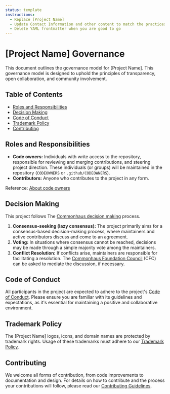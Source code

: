 ```yaml
---
status: template
instructions:
  - Replace [Project Name]
  - Update Contact Information and other content to match the practices of your project
  - Delete YAML frontmatter when you are good to go
---
```

# [Project Name] Governance

This document outlines the governance model for [Project Name].
This governance model is designed to uphold the principles of transparency, open collaboration, and community involvement.

[cfc]: https://www.commonhaus.org/bylaws/cf-council.html
[cdm]: https://www.commonhaus.org/bylaws/decision-making.html
[ctp]: https://www.commonhaus.org/policies/trademark-policy/
[coc]: https://www.commonhaus.org/policies/code-of-conduct/
[contrib]: TBD

## Table of Contents

- [Roles and Responsibilities](#roles-and-responsibilities)
- [Decision Making](#decision-making)
- [Code of Conduct](#code-of-conduct)
- [Trademark Policy](#trademark-policy)
- [Contributing](#contributing)

## Roles and Responsibilities

- **Code owners:** Individuals with write access to the repository, responsible for reviewing and merging contributions, and steering project direction. These individuals (or groups) will be maintained in the repository (`CODEOWNERS` or `.github/CODEOWNERS`).
- **Contributors:** Anyone who contributes to the project in any form.

Reference: [About code owners](https://docs.github.com/en/repositories/managing-your-repositorys-settings-and-features/customizing-your-repository/about-code-owners)

## Decision Making

This project follows The [Commonhaus decision making][cdm] process.

1. **Consensus-seeking (lazy consensus):** The project primarily aims for a consensus-based decision-making process, where maintainers and active contributors discuss and come to an agreement.
2. **Voting:** In situations where consensus cannot be reached, decisions may be made through a simple majority vote among the maintainers.
3. **Conflict Resolution:** If conflicts arise, maintainers are responsible for facilitating a resolution. The [Commonhaus Foundation Council][cfc] (CFC) can be asked to mediate the discussion, if necessary.

## Code of Conduct

All participants in the project are expected to adhere to the project's [Code of Conduct][coc]. Please ensure you are familiar with its guidelines and expectations, as it's essential for maintaining a positive and collaborative environment.

## Trademark Policy

The [Project Name] logos, icons, and domain names are protected by trademark rights. Usage of these trademarks must adhere to our [Trademark Policy][ctp].

## Contributing

We welcome all forms of contribution, from code improvements to documentation and design. For details on how to contribute and the process your contributions will follow, please read our [Contributing Guidelines][contrib].
